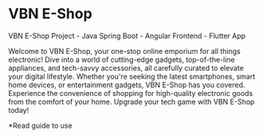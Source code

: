 # VBN E-Shop
 VBN E-Shop Project - Java Spring Boot - Angular Frontend - Flutter App
 
 Welcome to VBN E-Shop, your one-stop online emporium for all things electronic! Dive into a world of cutting-edge gadgets, top-of-the-line appliances, and tech-savvy accessories, all carefully curated to elevate your digital lifestyle. Whether you're seeking the latest smartphones, smart home devices, or entertainment gadgets, VBN E-Shop has you covered. Experience the convenience of shopping for high-quality electronic goods from the comfort of your home. Upgrade your tech game with VBN E-Shop today!

 *Read guide to use

